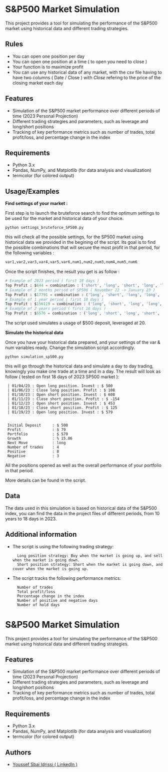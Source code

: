 
# S&P500 Market Simulation

This project provides a tool for simulating the performance of the S&P500 market using historical data and different trading strategies.

## Rules

* You can open one position per day
* You can open one position at a time ( to open you need to close )
* Your function is to maximize profit 
* You can use any historical data of any market, with the csv file having to have two columns ( Date / Close ) with *Close* refering to the price of the closing market each day

## Features

* Simulation of the S&P500 market performance over different periods of time (2023 Personal Projection)
* Different trading strategies and parameters, such as leverage and long/short positions
* Tracking of key performance metrics such as number of trades, total profit/loss, and percentage change in the index

## Requirements

* Python 3.x
* Pandas, NumPy, and Matplotlib (for data analysis and visualization)
* termcolor (for colored output)


## Usage/Examples

**Find settings of your market :** 

First step is to launch the bruteforce search to find the optimum settings to be used for the market and historical data of your choice.
```shell
python settings_bruteforce_SP500.py
```

this will check all the possible settings, for the SP500 market using historical data we provided in the begining of the script.
Its goal is to find the possible combinations that will secure the most profit in that period, for the following variables : 

```python
var1,var2,var3,var4,var5,var6,num1,num2,num3,num4,num5,num6
```

Once the script finishes, the result you get is as follow :
```python
# Example of 2023 period ( first 18 days ) 
Top Profit : $644 = combination : ('short', 'long', 'short', 'long', 'long', 'long') (1, 3, 2, 1, 1, 1, 1, 1)
# Example of 2 months period of SP500 ( November 22 -> January 23 )
Top Profit : $17791 = combination : ('long', 'short', 'long', 'long', 'long', 'long') (1, 3, 3, 1, 1, 1, 2, 3)
# Example of 1 year period ( first 18 days ) 
Top Profit : $156119 = combination : ('long', 'short', 'long', 'long', 'short', 'long') (1, 3, 3, 3, 1, 1, 2, 3)
# Example of 2 years period ( first 18 days ) 
Top Profit : $5576 = combination : ('long', 'short', 'long', 'short', 'long', 'long') (1, 3, 2, 2, 1, 1, 2, 3)

```
The script used simulates a usage of $500 deposit, leveraged at 20.

**Simulate the historical data**

Once you have your historical data prepared, and your settings of the var & num variables ready. Change the simulation script accordingly.

```shell
python simulation_sp500.py
```

this will go through the historical data and simulate a day to day trading, knowingly you make one trade at a time and in a day.
The result will look as follow ( tested on first 18 days of 2023 SP500 market ): 

```shell
 | 01/04/23 : Open long position. Invest : $ 500
 | 01/06/23 : Close long position. Profit : $ 108
 | 01/10/23 : Open short position. Invest : $ 608
 | 01/11/23 : Close short position. Profit : $ -154
 | 01/12/23 : Open short position. Invest : $ 453
 | 01/18/23 : Close short position. Profit : $ 125
 | 01/19/23 : Open long position. Invest : $ 579


 Initial Deposit     : $ 500
 Profit              : $ 79
 Portfolio           : $ 579
 Growth              : % 15.86
 Next Move           : long
 Number of trades    : 4
 Positive            : 8
 Negative            : 3
```

All the positions opened as well as the overall performance of your portfolio in that period.

More details can be found in the script.

## Data

The data used in this simulation is based on historical data of the S&P500 index, you can find the data in the project files of different periods, from 10 years to 18 days in 2023.

## Additional information

* The script is using the following trading strategy:

        Long position strategy: Buy when the market is going up, and sell when the market is going down.
        Short position strategy: Short when the market is going down, and cover when the market is going up.
* The script tracks the following performance metrics:

        Number of trades
        Total profit/loss
        Percentage change in the index
        Number of positive and negative days
        Number of hold days


# S&P500 Market Simulation

This project provides a tool for simulating the performance of the S&P500 market using historical data and different trading strategies.

## Features

* Simulation of the S&P500 market performance over different periods of time (2023 Personal Projection)
* Different trading strategies and parameters, such as leverage and long/short positions
* Tracking of key performance metrics such as number of trades, total profit/loss, and percentage change in the index

## Requirements

* Python 3.x
* Pandas, NumPy, and Matplotlib (for data analysis and visualization)
* termcolor (for colored output)


## Authors

- [Youssef Sbai Idrissi ( LinkedIn )](linkedin.com/sbaiidrissiyoussef?_l=en_US)

